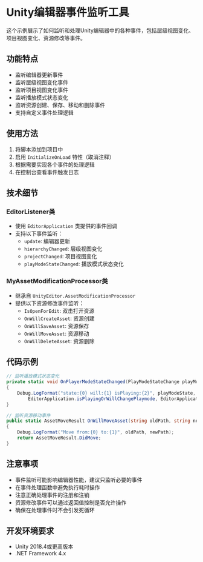 # Unity编辑器事件监听工具

这个示例展示了如何监听和处理Unity编辑器中的各种事件，包括层级视图变化、项目视图变化、资源修改等事件。

## 功能特点

- 监听编辑器更新事件
- 监听层级视图变化事件
- 监听项目视图变化事件
- 监听播放模式状态变化
- 监听资源创建、保存、移动和删除事件
- 支持自定义事件处理逻辑

## 使用方法

1. 将脚本添加到项目中
2. 启用 `InitializeOnLoad` 特性（取消注释）
3. 根据需要实现各个事件的处理逻辑
4. 在控制台查看事件触发日志

## 技术细节

### EditorListener类
- 使用 `EditorApplication` 类提供的事件回调
- 支持以下事件监听：
  - `update`: 编辑器更新
  - `hierarchyChanged`: 层级视图变化
  - `projectChanged`: 项目视图变化
  - `playModeStateChanged`: 播放模式状态变化

### MyAssetModificationProcessor类
- 继承自 `UnityEditor.AssetModificationProcessor`
- 提供以下资源修改事件监听：
  - `IsOpenForEdit`: 双击打开资源
  - `OnWillCreateAsset`: 资源创建
  - `OnWillSaveAsset`: 资源保存
  - `OnWillMoveAsset`: 资源移动
  - `OnWillDeleteAsset`: 资源删除

## 代码示例

```csharp
// 监听播放模式状态变化
private static void OnPlayerModeStateChanged(PlayModeStateChange playModeState)
{
    Debug.LogFormat("state:{0} will:{1} isPlaying:{2}", playModeState,
        EditorApplication.isPlayingOrWillChangePlaymode, EditorApplication.isPlaying);
}

// 监听资源移动事件
public static AssetMoveResult OnWillMoveAsset(string oldPath, string newPath)
{
    Debug.LogFormat("Move from:{0} to:{1}", oldPath, newPath);
    return AssetMoveResult.DidMove;
}
```

## 注意事项

- 事件监听可能影响编辑器性能，建议只监听必要的事件
- 在事件处理函数中避免执行耗时操作
- 注意正确处理事件的注册和注销
- 资源修改事件可以通过返回值控制是否允许操作
- 确保在处理事件时不会引发死循环

## 开发环境要求

- Unity 2018.4或更高版本
- .NET Framework 4.x 